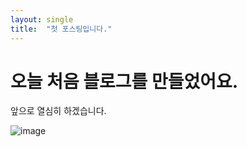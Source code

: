 ```yaml
---
layout: single
title:  "첫 포스팅입니다."
---
```


# 오늘 처음 블로그를 만들었어요.

앞으로 열심히 하겠습니다.

![image](https://github.com/hidden5542/hidden5542.github.io/assets/168783595/5b98bc50-40dc-4306-95d6-70117d7f29d8)
